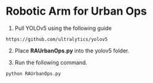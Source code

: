 # Robotic Arm for Urban Ops

1. Pull YOLOv5 using the following guide
```
https://github.com/ultralytics/yolov5
```

2. Place **RAUrbanOps.py** into the yolov5 folder.

3. Run the following command.

```
python RAUrbanOps.py
```
